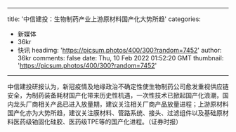 
---
title: '中信建投：生物制药产业上游原材料国产化大势所趋'
categories: 
 - 新媒体
 - 36kr
 - 快讯
headimg: 'https://picsum.photos/400/300?random=7452'
author: 36kr
comments: false
date: Thu, 10 Feb 2022 01:52:20 GMT
thumbnail: 'https://picsum.photos/400/300?random=7452'
---

<div>   
中信建投研报认为，新冠疫情及地缘政治不确定性使生物制药公司愈发重视供应链安全，为制药装备耗材国产化带来历史性机遇，一次性技术已掀起国产化浪潮，国内龙头厂商相关产品已进入放量期，建议关注相关厂商产品放量进程；上游原材料国产化亦为大势所趋，建议关注膜材料、管路系统、接头、过滤组件以及基础原材料医药级铂固化硅胶、医药级TPE等的国产化进程。（证券时报）  
</div>
            